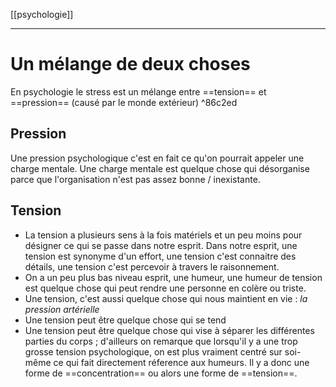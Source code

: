 [[psychologie]]
___
# Un mélange de deux choses 
En psychologie le stress est un mélange entre ==tension== et ==pression== (causé par le monde extérieur)  ^86c2ed
## Pression
Une pression psychologique c'est en fait ce qu'on pourrait appeler une charge mentale. Une charge mentale est quelque chose qui désorganise parce que l'organisation n'est pas assez bonne / inexistante.
## Tension
- La tension a plusieurs sens à la fois matériels et un peu moins pour désigner ce qui se passe dans notre esprit. 
Dans notre esprit, une tension est synonyme d'un effort, une tension c'est connaitre des détails, une tension c'est percevoir à travers le raisonnement. 
- On a un peu plus bas niveau esprit, une humeur, une humeur de tension est quelque chose qui peut rendre une personne en colère ou triste. 
- Une tension, c'est aussi quelque chose qui nous maintient en vie : *la pression artérielle*
- Une tension peut être quelque chose qui se tend
- Une tension peut être quelque chose qui vise à séparer les différentes parties du corps ; d'ailleurs on remarque que lorsqu'il y a une trop grosse tension psychologique, on est plus vraiment centré sur soi-même ce qui fait directement réference aux humeurs.
Il y a donc une forme de ==concentration== ou alors une forme de ==tension==.